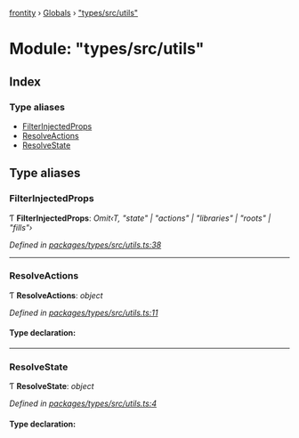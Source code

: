 [frontity](../README.md) › [Globals](../globals.md) › ["types/src/utils"](_types_src_utils_.md)

# Module: "types/src/utils"

## Index

### Type aliases

* [FilterInjectedProps](_types_src_utils_.md#filterinjectedprops)
* [ResolveActions](_types_src_utils_.md#resolveactions)
* [ResolveState](_types_src_utils_.md#resolvestate)

## Type aliases

###  FilterInjectedProps

Ƭ **FilterInjectedProps**: *Omit‹T, "state" | "actions" | "libraries" | "roots" | "fills"›*

*Defined in [packages/types/src/utils.ts:38](https://github.com/frontity/frontity/blob/eb6bfe49/packages/types/src/utils.ts#L38)*

___

###  ResolveActions

Ƭ **ResolveActions**: *object*

*Defined in [packages/types/src/utils.ts:11](https://github.com/frontity/frontity/blob/eb6bfe49/packages/types/src/utils.ts#L11)*

#### Type declaration:

___

###  ResolveState

Ƭ **ResolveState**: *object*

*Defined in [packages/types/src/utils.ts:4](https://github.com/frontity/frontity/blob/eb6bfe49/packages/types/src/utils.ts#L4)*

#### Type declaration:
